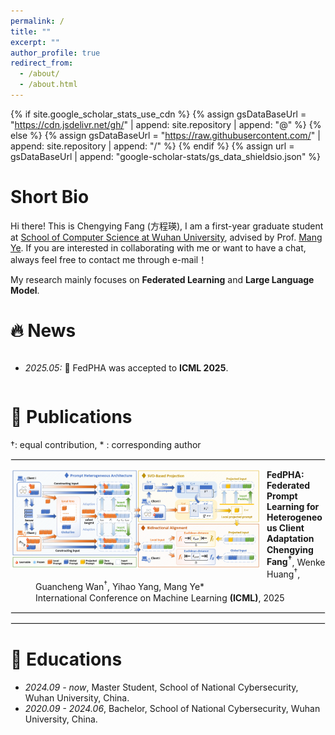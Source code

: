 ```yaml
---
permalink: /
title: ""
excerpt: ""
author_profile: true
redirect_from: 
  - /about/
  - /about.html
---
```


<style>
  dl {
    margin-top: 1px;
    margin-bottom: 5px; /* 调整这个值以获得合适的间距 */
    clear: both;
  }

  img {
    display: block;
    margin: 0px 10px 10px 0px; /* 图片居中 上右下左*/ 
    max-width: 100%; /* 限制图片最大宽度 */
  }

  hr {
    border: 1px solid #ebebeb; /* 调整分隔线的颜色和样式 */
    /* margin: 10px;  */
    clear: both; 
  }


  dl dd {
  color: #; 
  margin-top: 1px; 
  margin-bottom: 1px;
}

  dl dd strong {
  font-weight: bold;
  }


  .publication-title {
    font-weight: bold;
  }

  .submission-title {
    font-weight: bold;
  }

  .image-container {
    display: flex;
    justify-content: center;
    gap: 10px; /* 控制图片间距 */
    margin: 20px 0;
  }

  .image-container img {
    max-width: 150px; /* 控制最大宽度 */
    height: auto;
    margin: 0; /* 移除原来的 margin */
  }

  .co-first {
    color: #B02418;
  }

  .spotlight {
    color: #B02418;
  }
  
</style>

{% if site.google_scholar_stats_use_cdn %}
{% assign gsDataBaseUrl = "https://cdn.jsdelivr.net/gh/" | append: site.repository | append: "@" %}
{% else %}
{% assign gsDataBaseUrl = "https://raw.githubusercontent.com/" | append: site.repository | append: "/" %}
{% endif %}
{% assign url = gsDataBaseUrl | append: "google-scholar-stats/gs_data_shieldsio.json" %}

<span class='anchor' id='about-me'></span>


# Short Bio

Hi there! This is Chengying Fang (方程瑛), I am a first-year graduate student at [School of Computer Science at Wuhan University](https://cs.whu.edu.cn/), advised by Prof. [Mang Ye](https://scholar.google.com/citations?user=j-HxRy0AAAAJ&hl=zh-CN). If you are interested in collaborating with me or want to have a chat, always feel free to contact me through e-mail！

My research mainly focuses on **Federated Learning** and **Large Language Model**.




# 🔥 News
<div style="max-height: 200px; overflow-y: auto;">
<ul>
  <li><em>2025.05:</em> 🌟 FedPHA was accepted to <strong>ICML 2025</strong>.</li>
</ul>
</div>

# 📝 Publications 

&dagger;: equal contribution, * : corresponding author

<hr>

<dl>
  <dt><img align="left" width="400" src="../images/paper/FedPHA.jpg" alt="FedPHA"></dt>
  <dd><a class="publication-title">FedPHA: Federated Prompt Learning for Heterogeneous Client Adaptation</a></dd>
  <dd><strong>Chengying Fang<sup>&dagger;</sup></strong>, Wenke Huang<sup>&dagger;</sup>, Guancheng Wan<sup>&dagger;</sup>, Yihao Yang, Mang Ye*</dd>
  <dd>International Conference on Machine Learning  <strong>(ICML)</strong>, 2025</dd>
</dl>

<hr>
<hr>

# 📖 Educations

- *2024.09 - now*, Master Student, School of National Cybersecurity, Wuhan University, China.
- *2020.09 - 2024.06*, Bachelor, School of National Cybersecurity, Wuhan University, China.
